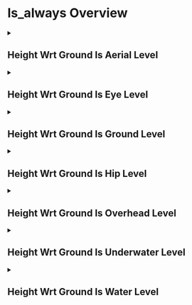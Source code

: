 # Is_always Overview

<details>
<summary><h2>Height Wrt Ground Is Aerial Level</h2></summary>


<h3>🔵 Label Name:</h3>
<code>height_wrt_ground_is_aerial_level</code>


<h3>📖 Definition:</h3>
Is the camera positioned at an aerial level throughout the video?

<details>
<summary><h4> Question (Definition)</h4></summary>

</details>

<details>
<summary><h4> Alternative Question</h4></summary>

- Is the camera at an aerial level throughout the video?

- Is the camera positioned high at an aerial level throughout the video?

- Is the camera at a high altitude throughout the video?

- Is the camera capturing an aerial view throughout the video?

- Is the camera positioned at an aerial perspective throughout the video?

- Is the camera at an aerial level height throughout the video?

- Is the camera providing a bird's-eye view throughout the video?

- Is the camera recording from a high altitude throughout the video?

</details>

<details>
<summary><h4> Prompt (Definition)</h4></summary>

- The camera remains at an aerial level height throughout the video.

</details>

<details>
<summary><h4> Alternative Prompt</h4></summary>

- A shot maintained at an aerial level, taken from a high altitude.

- A video with a consistent aerial shot, capturing a wide perspective.

- A sequence that maintains a high-elevation view.

- A shot showing the environment from an elevated aerial position.

- A video with a consistent bird's-eye perspective.

- A shot where the camera is positioned high above the ground.

- A video that maintains a top-down or high-altitude framing.

- A scene that keeps a drone-like aerial viewpoint.

</details>

<h4>🟢 Positive:</h4>
<code>self.cam_setup.height_wrt_ground_info['start'] == 'aerial_level' and self.cam_setup.height_wrt_ground_info['end'] == 'aerial_level'</code>

<h4>🔴 Negative:</h4>
<code>not (self.cam_setup.height_wrt_ground_info['start'] in ['aerial_level', 'unknown'] and self.cam_setup.height_wrt_ground_info['end'] in ['aerial_level', 'unknown'])</code>

</details>

<details>
<summary><h2>Height Wrt Ground Is Eye Level</h2></summary>


<h3>🔵 Label Name:</h3>
<code>height_wrt_ground_is_eye_level</code>


<h3>📖 Definition:</h3>
Is the camera positioned at eye level throughout the video (roughly at a person's eye height, above the waist)?

<details>
<summary><h4> Question (Definition)</h4></summary>

</details>

<details>
<summary><h4> Alternative Question</h4></summary>

- Is the camera at eye level throughout the video?

- Is the camera positioned at an eye-level perspective throughout the video?

- Is the camera at a height typical of a standing person's eyes throughout the video?

- Is the camera at a height similar to a person's eye level throughout the video?

- Is the camera maintaining an eye-level perspective throughout the video?

- Is the camera at an eye-level height throughout the video?

- Is the camera positioned above waist level but below overhead level throughout the video?

- Is the camera aligned with a natural human viewpoint throughout the video?

</details>

<details>
<summary><h4> Prompt (Definition)</h4></summary>

- The camera is positioned at eye level throughout the video (roughly at a person's eye height, above the waist).

</details>

<details>
<summary><h4> Alternative Prompt</h4></summary>

- A shot maintained at eye level, captured at a natural viewing height.

- A video with a consistent eye-level perspective, maintaining a familiar human viewpoint.

- A sequence that maintains a camera position at typical standing eye height.

- A shot showing the environment from a natural eye-level angle.

- A video with a consistent straight-on view at eye level.

- A shot where the camera is positioned at a height similar to a person's eyes.

- A video that maintains a perspective slightly above waist height but below overhead.

- A scene that keeps a balanced, eye-level framing of the environment.

</details>

<h4>🟢 Positive:</h4>
<code>self.cam_setup.height_wrt_ground_info['start'] == 'eye_level' and self.cam_setup.height_wrt_ground_info['end'] == 'eye_level'</code>

<h4>🔴 Negative:</h4>
<code>not (self.cam_setup.height_wrt_ground_info['start'] in ['eye_level', 'unknown'] and self.cam_setup.height_wrt_ground_info['end'] in ['eye_level', 'unknown'])</code>

</details>

<details>
<summary><h2>Height Wrt Ground Is Ground Level</h2></summary>


<h3>🔵 Label Name:</h3>
<code>height_wrt_ground_is_ground_level</code>


<h3>📖 Definition:</h3>
Is the camera positioned at ground level throughout the video, positioned close to the ground?

<details>
<summary><h4> Question (Definition)</h4></summary>

</details>

<details>
<summary><h4> Alternative Question</h4></summary>

- Is the camera at ground level throughout the video?

- Is the camera positioned very close to the ground throughout the video?

- Is the camera at a height just above the ground throughout the video?

- Is the camera at a height similar to ground level throughout the video?

- Is the camera maintaining a ground-level perspective throughout the video?

- Is the camera at a ground-level height throughout the video?

- Is the camera positioned almost touching the ground throughout the video?

- Is the camera aligned with the ground surface throughout the video?

</details>

<details>
<summary><h4> Prompt (Definition)</h4></summary>

- The camera is positioned at ground level throughout the video, positioned close to the ground.

</details>

<details>
<summary><h4> Alternative Prompt</h4></summary>

- A shot maintained at ground level, captured very close to the ground.

- A video with a consistent ground-level perspective, maintaining a low viewpoint.

- A sequence that maintains a camera position just above the ground.

- A shot showing the environment from a ground-level angle.

- A video with a consistent view at ground level.

- A shot where the camera is positioned almost touching the ground.

- A video that maintains a perspective very close to the ground.

- A scene that keeps a balanced, ground-level framing of the environment.

</details>

<h4>🟢 Positive:</h4>
<code>self.cam_setup.height_wrt_ground_info['start'] == 'ground_level' and self.cam_setup.height_wrt_ground_info['end'] == 'ground_level'</code>

<h4>🔴 Negative:</h4>
<code>not (self.cam_setup.height_wrt_ground_info['start'] in ['ground_level', 'unknown'] and self.cam_setup.height_wrt_ground_info['end'] in ['ground_level', 'unknown'])</code>

</details>

<details>
<summary><h2>Height Wrt Ground Is Hip Level</h2></summary>


<h3>🔵 Label Name:</h3>
<code>height_wrt_ground_is_hip_level</code>


<h3>📖 Definition:</h3>
Is the camera positioned at hip level throughout the video, roughly between knee and waist height, whether or not a human subject is present?

<details>
<summary><h4> Question (Definition)</h4></summary>

</details>

<details>
<summary><h4> Alternative Question</h4></summary>

- Is the camera at hip level throughout the video?

- Is the camera positioned at a hip-level perspective throughout the video?

- Is the camera at a height typical of a person's hips throughout the video?

- Is the camera at a height similar to a person's hip level throughout the video?

- Is the camera maintaining a hip-level perspective throughout the video?

- Is the camera at a hip-level height throughout the video?

- Is the camera positioned below eye level but above ground level throughout the video?

- Is the camera aligned with a typical hip height throughout the video?

</details>

<details>
<summary><h4> Prompt (Definition)</h4></summary>

- The camera is positioned at hip level throughout the video, roughly between knee and waist height, whether or not a human subject is present.

</details>

<details>
<summary><h4> Alternative Prompt</h4></summary>

- A shot maintained at hip level, captured at a typical hip height.

- A video with a consistent hip-level perspective, maintaining a familiar hip-height viewpoint.

- A sequence that maintains a camera position at typical hip height.

- A shot showing the environment from a hip-level angle.

- A video with a consistent view at hip level.

- A shot where the camera is positioned at a height similar to a person's hips.

- A video that maintains a perspective below eye level but above ground.

- A scene that keeps a balanced, hip-level framing of the environment.

</details>

<h4>🟢 Positive:</h4>
<code>self.cam_setup.height_wrt_ground_info['start'] == 'hip_level' and self.cam_setup.height_wrt_ground_info['end'] == 'hip_level'</code>

<h4>🔴 Negative:</h4>
<code>not (self.cam_setup.height_wrt_ground_info['start'] in ['hip_level', 'unknown'] and self.cam_setup.height_wrt_ground_info['end'] in ['hip_level', 'unknown'])</code>

</details>

<details>
<summary><h2>Height Wrt Ground Is Overhead Level</h2></summary>


<h3>🔵 Label Name:</h3>
<code>height_wrt_ground_is_overhead_level</code>


<h3>📖 Definition:</h3>
Is the camera positioned at an overhead level throughout the video, above eye level but below aerial (around second-floor height)?

<details>
<summary><h4> Question (Definition)</h4></summary>

</details>

<details>
<summary><h4> Alternative Question</h4></summary>

- Is the camera at an overhead level throughout the video?

- Is the camera positioned at an overhead level throughout the video?

- Is the camera at a high vantage point but lower than aerial level throughout the video?

- Is the camera at a second-floor height or similar throughout the video?

- Is the camera maintaining an overhead view throughout the video?

- Is the camera at an overhead level height throughout the video?

- Is the camera positioned from above regular human height throughout the video?

- Is the camera at a height between 1.5 to 3 person-heights throughout the video?

</details>

<details>
<summary><h4> Prompt (Definition)</h4></summary>

- The camera is positioned at an overhead level throughout the video, above eye level but below aerial (around second-floor height).

</details>

<details>
<summary><h4> Alternative Prompt</h4></summary>

- A shot maintained at an overhead level, taken from a second-floor height.

- A video with a consistent overhead perspective, from a second-floor height.

- A sequence that maintains a vantage point between eye level and aerial level.

- A shot showing the environment from a high but not extreme aerial position.

- A video with a consistent high view but not an extreme aerial perspective.

- A shot where the camera is positioned at 1.5 to 3 person-heights above ground.

- A video that maintains a high viewpoint without reaching aerial height.

- A scene that keeps a balanced overhead framing.

</details>

<h4>🟢 Positive:</h4>
<code>self.cam_setup.height_wrt_ground_info['start'] == 'overhead_level' and self.cam_setup.height_wrt_ground_info['end'] == 'overhead_level'</code>

<h4>🔴 Negative:</h4>
<code>not (self.cam_setup.height_wrt_ground_info['start'] in ['overhead_level', 'unknown'] and self.cam_setup.height_wrt_ground_info['end'] in ['overhead_level', 'unknown'])</code>

</details>

<details>
<summary><h2>Height Wrt Ground Is Underwater Level</h2></summary>


<h3>🔵 Label Name:</h3>
<code>height_wrt_ground_is_underwater_level</code>


<h3>📖 Definition:</h3>
Is the camera fully submerged underwater throughout the video, capturing scenes beneath the water’s surface?

<details>
<summary><h4> Question (Definition)</h4></summary>

</details>

<details>
<summary><h4> Alternative Question</h4></summary>

- Does the camera remain underwater for the entire video?

- Is the starting and ending frame taken from an underwater perspective?

- Does the video maintain a fully submerged viewpoint?

- Is the camera positioned below the water surface from start to finish?

- Does the sequence keep an underwater perspective throughout?

- Is the video filmed entirely beneath the water’s surface?

- Does the framing remain completely submerged underwater for the whole video?

- Is the entire shot positioned below the water level without transitioning above?

</details>

<details>
<summary><h4> Prompt (Definition)</h4></summary>

- The camera is fully submerged underwater throughout the video, capturing scenes beneath the water’s surface.

</details>

<details>
<summary><h4> Alternative Prompt</h4></summary>

- A video maintaining an underwater perspective from start to finish.

- A shot consistently captured beneath the water surface.

- A video where the camera stays underwater without surfacing.

- A sequence entirely framed from an underwater viewpoint.

- A shot maintaining a submerged perspective without shifting heights.

- A video where the camera remains below the water surface.

- A scene that is consistently framed from an underwater height.

- A shot where the camera stays beneath the water for the entire duration.

</details>

<h4>🟢 Positive:</h4>
<code>self.cam_setup.height_wrt_ground_info['start'] == 'underwater_level' and self.cam_setup.height_wrt_ground_info['end'] == 'underwater_level'</code>

<h4>🔴 Negative:</h4>
<code>not (self.cam_setup.height_wrt_ground_info['start'] in ['underwater_level', 'unknown'] and self.cam_setup.height_wrt_ground_info['end'] in ['underwater_level', 'unknown'])</code>

</details>

<details>
<summary><h2>Height Wrt Ground Is Water Level</h2></summary>


<h3>🔵 Label Name:</h3>
<code>height_wrt_ground_is_water_level</code>


<h3>📖 Definition:</h3>
Is the camera positioned at water level throughout the video, above the water surface with the waterline clearly visible?

<details>
<summary><h4> Question (Definition)</h4></summary>

</details>

<details>
<summary><h4> Alternative Question</h4></summary>

- Does the camera remain at water level for the entire video?

- Is the starting and ending frame taken from a water-level perspective?

- Does the video maintain a height at the surface of the water?

- Is the camera positioned at water level from start to finish?

- Does the sequence keep a water-level viewpoint without transitioning?

- Is the video filmed entirely at water level?

- Does the framing remain just above the water surface for the whole video?

- Is the entire shot positioned at a water-level height?

</details>

<details>
<summary><h4> Prompt (Definition)</h4></summary>

- The camera is positioned at water level throughout the video, above the water surface with the waterline clearly visible.

</details>

<details>
<summary><h4> Alternative Prompt</h4></summary>

- A video maintaining a water-level perspective from start to finish.

- A shot consistently captured at water level.

- A video where the camera stays at water level without changing.

- A sequence entirely framed from a water-level viewpoint.

- A shot maintaining a near-water perspective without shifting heights.

- A video where the camera remains just above the water surface.

- A scene that is consistently framed from a water-level height.

</details>

<h4>🟢 Positive:</h4>
<code>self.cam_setup.height_wrt_ground_info['start'] == 'water_level' and self.cam_setup.height_wrt_ground_info['end'] == 'water_level'</code>

<h4>🔴 Negative:</h4>
<code>not (self.cam_setup.height_wrt_ground_info['start'] in ['water_level', 'unknown'] and self.cam_setup.height_wrt_ground_info['end'] in ['water_level', 'unknown'])</code>

</details>
